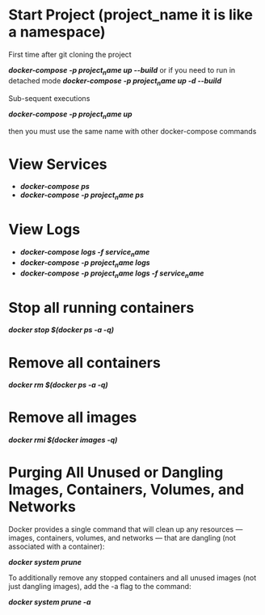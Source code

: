 
# Start Project (project_name it is like a namespace)

First time after git cloning the project

**_docker-compose -p $project_name$ up --build_** or if you need to run in detached mode **_docker-compose -p $project_name$ up -d --build_**

Sub-sequent executions

**_docker-compose -p $project_name$ up_**

then you must use the same name with other docker-compose commands

# View Services

* **_docker-compose ps_**
* **_docker-compose -p $project_name$ ps_**

# View Logs

* **_docker-compose logs -f $service_name$_**
* **_docker-compose -p $project_name$ logs_**
* **_docker-compose -p $project_name$ logs -f $service_name$_**


# Stop all running containers

**_docker stop $(docker ps -a -q)_**

# Remove all containers

**_docker rm $(docker ps -a -q)_**

# Remove all images

**_docker rmi $(docker images -q)_**

# Purging All Unused or Dangling Images, Containers, Volumes, and Networks

Docker provides a single command that will clean up any resources — images, containers, volumes, and networks — that are dangling (not associated with a container):

**_docker system prune_**

To additionally remove any stopped containers and all unused images (not just dangling images), add the -a flag to the command:

**_docker system prune -a_**
